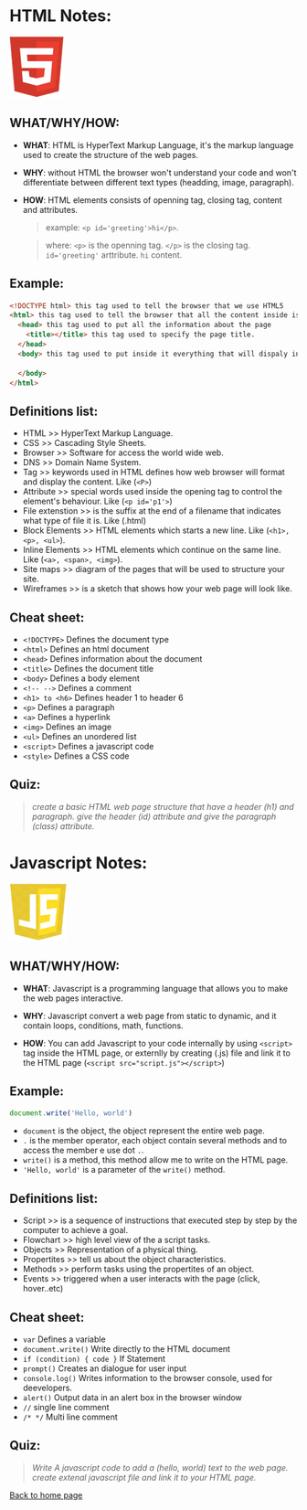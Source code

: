 # **HTML Notes:**
![HTML](img/html.png)

## WHAT/WHY/HOW:
+ **WHAT**: HTML is HyperText Markup Language, it's the markup language used to create the structure of the web pages.

+ **WHY**: without HTML the browser won't understand your code and won't differentiate between different text types (headding, image, paragraph).

+ **HOW**: HTML elements consists of openning tag, closing tag, content and attributes.
  > example: `<p id='greeting'>hi</p>`.

  > where:  `<p>` is the openning tag.
  > `</p>` is the closing tag.
  > `id='greeting'` arttribute.
  > `hi` content.

## Example:
  ```HTML
  <!DOCTYPE html> this tag used to tell the browser that we use HTML5
  <html> this tag used to tell the browser that all the content inside is HTML
    <head> this tag used to put all the information about the page
      <title></title> this tag used to specify the page title.
    </head>
    <body> this tag used to put inside it everything that will dispaly in the page window.

    </body>
  </html>
  ```
## Definitions list:
+ HTML >> HyperText Markup Language.
+ CSS >> Cascading Style Sheets.
+ Browser >> Software for access the world wide web.
+ DNS >> Domain Name System.
+ Tag >> keywords used in HTML defines how web browser will format and display the content. Like (`<P>`)
+ Attribute >> special words used inside the opening tag to control the element's behaviour. Like (`<p id='p1'>`)
+ File extenstion >> is the suffix at the end of a filename that indicates what type of file it is. Like (.html)
+ Block Elements >> HTML elements which starts a new line. Like (`<h1>, <p>, <ul>`).
+ Inline Elements >> HTML elements which continue on the same line. Like (`<a>, <span>, <img>`).
+ Site maps >> diagram of the pages that will be used to structure your site. 
+ Wireframes >> is a sketch that shows how your web page will look like.

## Cheat sheet:
+ `<!DOCTYPE>` Defines the document type
+ `<html>` Defines an html document
+ `<head>` Defines information about the document
+ `<title>` Defines the document title
+ `<body>` Defines a body element
+ `<!-- -->` Defines a comment
+ `<h1> to <h6>` Defines header 1 to header 6 
+ `<p>` Defines a paragraph
+ `<a>` Defines a hyperlink
+ `<img>` Defines an image
+ `<ul>` Defines an unordered list
+ `<script>` Defines a javascript code
+ `<style>` Defines a CSS code

## Quiz:
 > *create a basic HTML web page structure that have a header (h1) and paragraph. give the header (id) attribute and give the paragraph (class) attribute.*


# **Javascript Notes:**
![JS](img/js.png)

## WHAT/WHY/HOW:
+ **WHAT**: Javascript is a programming language that allows you to make the web pages interactive.

+ **WHY**: Javascript convert a web page from static to dynamic, and it contain loops, conditions, math, functions.

+ **HOW**: You can add Javascript to your code internally by using `<script>` tag inside the HTML page, or externlly by creating (.js) file and link it to the HTML page (`<script src="script.js"></script>`)

## Example:
```javascript
document.write('Hello, world')
```
+ `document` is the object, the object represent the entire web page.
+ `.` is the member operator, each object contain several methods and to access the member e use dot `.`.
+ `write()` is a method, this method allow me to write on the HTML page.
+ `'Hello, world'` is a parameter of the `write()` method.

## Definitions list:

+ Script >> is a sequence of instructions that executed step by step by the computer to achieve a goal.
+ Flowchart >> high level view of the a script tasks.
+ Objects >> Representation of a physical thing.
+ Propertites >> tell us about the object characteristics.
+ Methods >> perform tasks using the propertites of an object.
+ Events >> triggered when a user interacts with the page (click, hover..etc)

## Cheat sheet:

+ `var` Defines a variable
+ `document.write()` Write directly to the HTML document
+ `if (condition) { code }` If Statement
+ `prompt()` Creates an dialogue for user input
+ `console.log()` Writes information to the browser console, used for deevelopers.
+ `alert()` Output data in an alert box in the browser window
+ `//` single line comment
+ `/* */` Multi line comment
  
## Quiz:
> *Write A javascript code to add a (hello, world) text to the web page. create extenal javascript file and link it to your HTML page.*

[Back to home page](../README.md)
